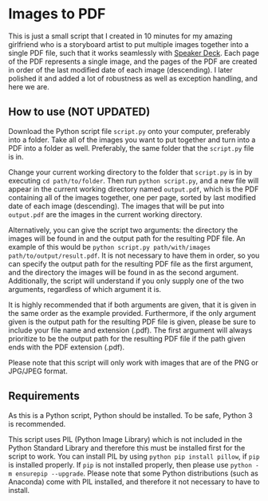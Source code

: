 # Images to PDF

This is just a small script that I created in 10 minutes for my amazing girlfriend who is a storyboard artist to put multiple images together into a single PDF file, such that it works seamlessly with [Speaker Deck](https://speakerdeck.com/). Each page of the PDF represents a single image, and the pages of the PDF are created in order of the last modified date of each image (descending). I later polished it and added a lot of robustness as well as exception handling, and here we are.

## How to use (NOT UPDATED)

Download the Python script file `script.py` onto your computer, preferably into a folder. Take all of the images you want to put together and turn into a PDF into a folder as well. Preferably, the same folder that the `script.py` file is in.

Change your current working directory to the folder that `script.py` is in by executing `cd path/to/folder`. Then run `python script.py`, and a new file will appear in the current working directory named `output.pdf`, which is the PDF containing all of the images together, one per page, sorted by last modified date of each image (descending). The images that will be put into `output.pdf` are the images in the current working directory.

Alternatively, you can give the script two arguments: the directory the images will be found in and the output path for the resulting PDF file. An example of this would be `python script.py path/with/images path/to/output/result.pdf`. It is not necessary to have them in order, so you can specify the output path for the resulting PDF file as the first argument, and the directory the images will be found in as the second argument. Additionally, the script will understand if you only supply one of the two arguments, regardless of which argument it is.

It is highly recommended that if both arguments are given, that it is given in the same order as the example provided. Furthermore, if the only argument given is the output path for the resulting PDF file is given, please be sure to include your file name and extension (.pdf). The first argument will always prioritize to be the output path for the resulting PDF file if the path given ends with the PDF extension (.pdf).

Please note that this script will only work with images that are of the PNG or JPG/JPEG format.

## Requirements

As this is a Python script, Python should be installed. To be safe, Python 3 is recommended.

This script uses PIL (Python Image Library) which is not included in the Python Standard Library and therefore this must be installed first for the script to work. You can install PIL by using `python pip install pillow`, if `pip` is installed properly. If `pip` is not installed properly, then please use `python -m ensurepip --upgrade`. Please note that some Python distributions (such as Anaconda) come with PIL installed, and therefore it not necessary to have to install.